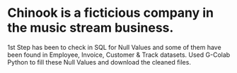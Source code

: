 # Chinook is a ficticious company in the music stream business.
1st Step has been to check in SQL for Null Values and some of them have been found in Employee, Invoice, Customer & Track datasets.
Used G-Colab Python to fill these Null Values and download the cleaned files.
